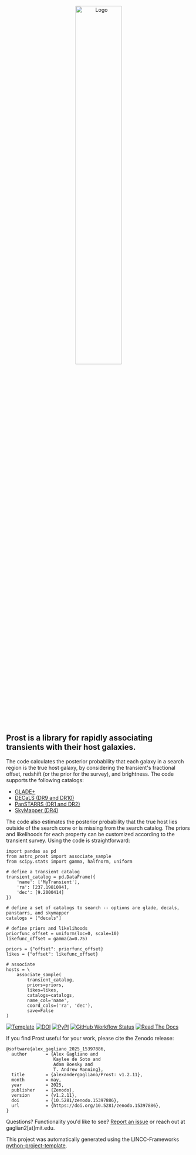 <p align="center">
  <img src="https://github.com/alexandergagliano/Prost/blob/main/static/logo.png" style="width: 50%;" alt="Logo">
</p>

## Prost is a library for rapidly associating transients with their host galaxies. 
The code calculates the posterior probability that each galaxy in a search region is the true host galaxy, by considering
the transient's fractional offset, redshift (or the prior for the survey), and brightness. The code supports the following catalogs:
* <a href="https://ui.adsabs.harvard.edu/abs/2022MNRAS.514.1403D">GLADE+</a>  
* <a href="https://ui.adsabs.harvard.edu/abs/2019AJ....157..168D">DECaLS (DR9 and DR10)</a>
* <a href="https://ui.adsabs.harvard.edu/abs/2016arXiv161205560C">PanSTARRS (DR1 and DR2)</a>
* <a href="https://ui.adsabs.harvard.edu/abs/2024PASA...41...61O">SkyMapper (DR4)</a>

The code also estimates the posterior probability that the true host lies outside of the search cone or is missing from the search catalog. The priors and likelihoods for each property can be customized according to the transient survey. Using the code is straightforward:

```
import pandas as pd
from astro_prost import associate_sample
from scipy.stats import gamma, halfnorm, uniform

# define a transient catalog 
transient_catalog = pd.DataFrame({
    'name': ['MyTransient'],
    'ra': [237.1981094],
    'dec': [9.2000414]
})

# define a set of catalogs to search -- options are glade, decals, panstarrs, and skymapper
catalogs = ["decals"]

# define priors and likelihoods
priorfunc_offset = uniform(loc=0, scale=10)
likefunc_offset = gamma(a=0.75)

priors = {"offset": priorfunc_offset}
likes = {"offset": likefunc_offset}

# associate
hosts = \
    associate_sample(
        transient_catalog,
        priors=priors,
        likes=likes,
        catalogs=catalogs,
        name_col='name',
        coord_cols=('ra', 'dec'),
        save=False
)

```

[![Template](https://img.shields.io/badge/Template-LINCC%20Frameworks%20Python%20Project%20Template-brightgreen)](https://lincc-ppt.readthedocs.io/en/latest/)
[![DOI](https://zenodo.org/badge/848607796.svg)](https://doi.org/10.5281/zenodo.15397885)
[![PyPI](https://img.shields.io/pypi/v/prost?color=blue&logo=pypi&logoColor=white)](https://pypi.org/project/prost/)
[![GitHub Workflow Status](https://img.shields.io/github/actions/workflow/status/alexandergagliano/prost/smoke-test.yml)](https://github.com/alexandergagliano/prost/actions/workflows/smoke-test.yml)
[![Read The Docs](https://img.shields.io/readthedocs/astro_prost)](https://astro-prost.readthedocs.io/)

If you find Prost useful for your work, please cite the Zenodo release: 

```
@software{alex_gagliano_2025_15397886,
  author       = {Alex Gagliano and
                  Kaylee de Soto and
                  Adam Boesky and
                  T. Andrew Manning},
  title        = {alexandergagliano/Prost: v1.2.11},
  month        = may,
  year         = 2025,
  publisher    = {Zenodo},
  version      = {v1.2.11},
  doi          = {10.5281/zenodo.15397886},
  url          = {https://doi.org/10.5281/zenodo.15397886},
}
```

Questions? Functionality you'd like to see? [Report an issue](https://github.com/alexandergagliano/Prost/issues/new?title=New%20Issue&body=Please%20describe%20the%20issue%20here) or reach out at gaglian2[at]mit.edu.

This project was automatically generated using the LINCC-Frameworks 
[python-project-template](https://github.com/lincc-frameworks/python-project-template).
